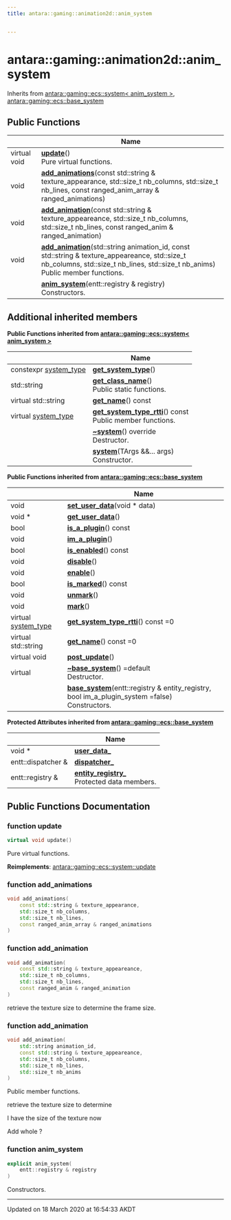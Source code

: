 ```yaml
---
title: antara::gaming::animation2d::anim_system


---
```


# antara::gaming::animation2d::anim_system








Inherits from [antara::gaming::ecs::system< anim_system >](Classes/classantara_1_1gaming_1_1ecs_1_1system.md), [antara::gaming::ecs::base_system](Classes/classantara_1_1gaming_1_1ecs_1_1base__system.md)







## Public Functions

|                | Name           |
| -------------- | -------------- |
| virtual void | **[update](Classes/classantara_1_1gaming_1_1animation2d_1_1anim__system.md#function-update)**() <br>Pure virtual functions.  |
| void | **[add_animations](Classes/classantara_1_1gaming_1_1animation2d_1_1anim__system.md#function-add_animations)**(const std::string & texture_appearance, std::size_t nb_columns, std::size_t nb_lines, const ranged_anim_array & ranged_animations)  |
| void | **[add_animation](Classes/classantara_1_1gaming_1_1animation2d_1_1anim__system.md#function-add_animation)**(const std::string & texture_appeareance, std::size_t nb_columns, std::size_t nb_lines, const ranged_anim & ranged_animation)  |
| void | **[add_animation](Classes/classantara_1_1gaming_1_1animation2d_1_1anim__system.md#function-add_animation)**(std::string animation_id, const std::string & texture_appeareance, std::size_t nb_columns, std::size_t nb_lines, std::size_t nb_anims) <br>Public member functions.  |
|  | **[anim_system](Classes/classantara_1_1gaming_1_1animation2d_1_1anim__system.md#function-anim_system)**(entt::registry & registry) <br>Constructors.  |






## Additional inherited members






**Public Functions inherited from [antara::gaming::ecs::system< anim_system >](Classes/classantara_1_1gaming_1_1ecs_1_1system.md)**

|                | Name           |
| -------------- | -------------- |
| constexpr [system_type](Namespaces/namespaceantara_1_1gaming_1_1ecs.md#enum-system_type) | **[get_system_type](Classes/classantara_1_1gaming_1_1ecs_1_1system.md#function-get_system_type)**()  |
| std::string | **[get_class_name](Classes/classantara_1_1gaming_1_1ecs_1_1system.md#function-get_class_name)**() <br>Public static functions.  |
| virtual std::string | **[get_name](Classes/classantara_1_1gaming_1_1ecs_1_1system.md#function-get_name)**() const  |
| virtual [system_type](Namespaces/namespaceantara_1_1gaming_1_1ecs.md#enum-system_type) | **[get_system_type_rtti](Classes/classantara_1_1gaming_1_1ecs_1_1system.md#function-get_system_type_rtti)**() const <br>Public member functions.  |
|  | **[~system](Classes/classantara_1_1gaming_1_1ecs_1_1system.md#function-~system)**() override <br>Destructor.  |
|  | **[system](Classes/classantara_1_1gaming_1_1ecs_1_1system.md#function-system)**(TArgs &&... args) <br>Constructor.  |









**Public Functions inherited from [antara::gaming::ecs::base_system](Classes/classantara_1_1gaming_1_1ecs_1_1base__system.md)**

|                | Name           |
| -------------- | -------------- |
| void | **[set_user_data](Classes/classantara_1_1gaming_1_1ecs_1_1base__system.md#function-set_user_data)**(void * data)  |
| void * | **[get_user_data](Classes/classantara_1_1gaming_1_1ecs_1_1base__system.md#function-get_user_data)**()  |
| bool | **[is_a_plugin](Classes/classantara_1_1gaming_1_1ecs_1_1base__system.md#function-is_a_plugin)**() const  |
| void | **[im_a_plugin](Classes/classantara_1_1gaming_1_1ecs_1_1base__system.md#function-im_a_plugin)**()  |
| bool | **[is_enabled](Classes/classantara_1_1gaming_1_1ecs_1_1base__system.md#function-is_enabled)**() const  |
| void | **[disable](Classes/classantara_1_1gaming_1_1ecs_1_1base__system.md#function-disable)**()  |
| void | **[enable](Classes/classantara_1_1gaming_1_1ecs_1_1base__system.md#function-enable)**()  |
| bool | **[is_marked](Classes/classantara_1_1gaming_1_1ecs_1_1base__system.md#function-is_marked)**() const  |
| void | **[unmark](Classes/classantara_1_1gaming_1_1ecs_1_1base__system.md#function-unmark)**()  |
| void | **[mark](Classes/classantara_1_1gaming_1_1ecs_1_1base__system.md#function-mark)**()  |
| virtual [system_type](Namespaces/namespaceantara_1_1gaming_1_1ecs.md#enum-system_type) | **[get_system_type_rtti](Classes/classantara_1_1gaming_1_1ecs_1_1base__system.md#function-get_system_type_rtti)**() const =0  |
| virtual std::string | **[get_name](Classes/classantara_1_1gaming_1_1ecs_1_1base__system.md#function-get_name)**() const =0  |
| virtual void | **[post_update](Classes/classantara_1_1gaming_1_1ecs_1_1base__system.md#function-post_update)**()  |
| virtual  | **[~base_system](Classes/classantara_1_1gaming_1_1ecs_1_1base__system.md#function-~base_system)**() =default <br>Destructor.  |
|  | **[base_system](Classes/classantara_1_1gaming_1_1ecs_1_1base__system.md#function-base_system)**(entt::registry & entity_registry, bool im_a_plugin_system =false) <br>Constructors.  |



**Protected Attributes inherited from [antara::gaming::ecs::base_system](Classes/classantara_1_1gaming_1_1ecs_1_1base__system.md)**

|                | Name           |
| -------------- | -------------- |
| void * | **[user_data_](Classes/classantara_1_1gaming_1_1ecs_1_1base__system.md#variable-user_data_)**  |
| entt::dispatcher & | **[dispatcher_](Classes/classantara_1_1gaming_1_1ecs_1_1base__system.md#variable-dispatcher_)**  |
| entt::registry & | **[entity_registry_](Classes/classantara_1_1gaming_1_1ecs_1_1base__system.md#variable-entity_registry_)** <br>Protected data members.  |








## Public Functions Documentation

### function update

```cpp
virtual void update()
```

Pure virtual functions. 
























**Reimplements**: [antara::gaming::ecs::system::update](Classes/classantara_1_1gaming_1_1ecs_1_1system.md#function-update)




### function add_animations

```cpp
void add_animations(
    const std::string & texture_appearance,
    std::size_t nb_columns,
    std::size_t nb_lines,
    const ranged_anim_array & ranged_animations
)
```




























### function add_animation

```cpp
void add_animation(
    const std::string & texture_appeareance,
    std::size_t nb_columns,
    std::size_t nb_lines,
    const ranged_anim & ranged_animation
)
```



























retrieve the texture size to determine the frame size. 

### function add_animation

```cpp
void add_animation(
    std::string animation_id,
    const std::string & texture_appeareance,
    std::size_t nb_columns,
    std::size_t nb_lines,
    std::size_t nb_anims
)
```

Public member functions. 


























retrieve the texture size to determine

I have the size of the texture now

Add whole ? 

### function anim_system

```cpp
explicit anim_system(
    entt::registry & registry
)
```

Constructors. 

































-------------------------------

Updated on 18 March 2020 at 16:54:33 AKDT